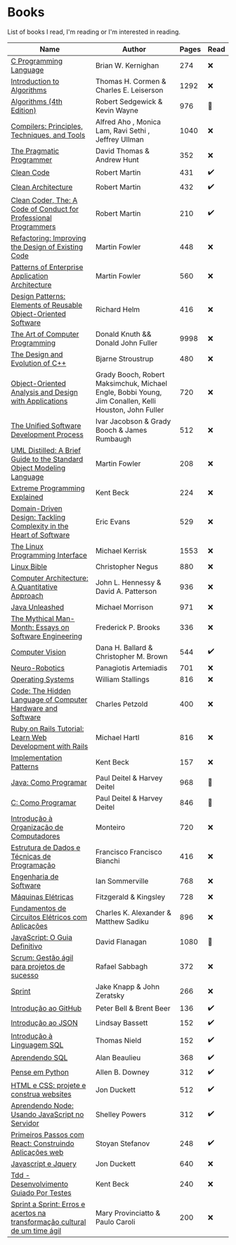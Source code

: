 # Books
List of books I read, I'm reading or I'm interested in reading.

| Name | Author |  Pages | Read |
| ------ | ------ |------ |------ |
| [C Programming Language](https://www.amazon.com.br/Programming-Language-Brian-W-Kernighan/dp/0131103628/ref=asc_df_0131103628/?tag=googleshopp00-20&linkCode=df0&hvadid=379787788238&hvpos=&hvnetw=g&hvrand=15403068347568713657&hvpone=&hvptwo=&hvqmt=&hvdev=c&hvdvcmdl=&hvlocint=&hvlocphy=1001773&hvtargid=pla-422923046090&psc=1) | Brian W. Kernighan | 274  | ❌ |
| [Introduction to Algorithms](https://www.amazon.com.br/Introduction-Algorithms-Thomas-H-Cormen/dp/0262033844/ref=asc_df_0262033844/?tag=googleshopp00-20&linkCode=df0&hvadid=379787788238&hvpos=&hvnetw=g&hvrand=17811690587555519211&hvpone=&hvptwo=&hvqmt=&hvdev=c&hvdvcmdl=&hvlocint=&hvlocphy=1001773&hvtargid=pla-422923046610&psc=1) | Thomas H. Cormen & Charles E. Leiserson | 1292  | ❌ |
| [Algorithms (4th Edition)](https://www.amazon.com/Algorithms-4th-Robert-Sedgewick/dp/032157351X) | Robert Sedgewick & Kevin Wayne | 976 | 📖 |
| [Compilers: Principles, Techniques, and Tools](https://www.amazon.com/Compilers-Principles-Techniques-Tools-2nd/dp/0321486811/ref=sr_1_1?dchild=1&keywords=Compilers%3A+Principles%2C+Techniques%2C+and+Tools&qid=1630971772&sr=8-1)| Alfred Aho , Monica Lam, Ravi Sethi , Jeffrey Ullman | 1040 | ❌ |
| [The Pragmatic Programmer](https://www.amazon.com.br/Pragmatic-Programmer-journey-mastery-Anniversary/dp/0135957052/ref=pd_rhf_ee_s_pd_crcd_1/135-5964501-5696837?pd_rd_w=Ua4mk&pf_rd_p=49e26231-6534-4f40-8a6b-8528d27191f2&pf_rd_r=E5QJ1F1021PD3650GA1Q&pd_rd_r=a7f97ce8-0a4c-4a31-b09c-6d9857692850&pd_rd_wg=yPCje&pd_rd_i=0135957052&psc=1) | David Thomas & Andrew Hunt  | 352 | ❌ |
| [Clean Code](https://www.amazon.com.br/Clean-Code-Handbook-Software-Craftsmanship/dp/0132350882/ref=pd_bxgy_img_1/135-5964501-5696837?pd_rd_w=jHcZR&pf_rd_p=4a943320-02ab-4775-ad7a-eaf57d00a244&pf_rd_r=XBW8V77K1JYMEC36Q372&pd_rd_r=10bd62eb-3299-491a-b21c-e568708bdfdd&pd_rd_wg=hg6xp&pd_rd_i=0132350882&psc=1) | Robert Martin|431 | ✔️ |
| [Clean Architecture](https://www.amazon.com.br/Clean-Architecture-Craftsmans-Software-Structure/dp/0134494164/ref=pd_rhf_ee_s_pd_crcd_2/135-5964501-5696837?pd_rd_w=Ua4mk&pf_rd_p=49e26231-6534-4f40-8a6b-8528d27191f2&pf_rd_r=E5QJ1F1021PD3650GA1Q&pd_rd_r=a7f97ce8-0a4c-4a31-b09c-6d9857692850&pd_rd_wg=yPCje&pd_rd_i=0134494164&psc=1) | Robert Martin |432 | ✔️ |
| [Clean Coder, The: A Code of Conduct for Professional Programmers](https://www.amazon.com.br/Clean-Coder-Conduct-Professional-Programmers/dp/0137081073/ref=tmm_pap_swatch_0?_encoding=UTF8&qid=1634066706&sr=8-2) | Robert Martin |210  | ✔️ |
| [Refactoring: Improving the Design of Existing Code](https://www.amazon.com.br/Refactoring-Improving-Design-Existing-Code/dp/0134757599/ref=pd_rhf_ee_s_pd_crcd_3/135-5964501-5696837?pd_rd_w=Ua4mk&pf_rd_p=49e26231-6534-4f40-8a6b-8528d27191f2&pf_rd_r=E5QJ1F1021PD3650GA1Q&pd_rd_r=a7f97ce8-0a4c-4a31-b09c-6d9857692850&pd_rd_wg=yPCje&pd_rd_i=0134757599&psc=1) | Martin Fowler | 448  | ❌ |
|[Patterns of Enterprise Application Architecture](https://www.amazon.com.br/Patterns-Enterprise-Application-Architecture-Martin/dp/0321127420/ref=pd_rhf_ee_s_pd_crcd_10/135-5964501-5696837?pd_rd_w=Ua4mk&pf_rd_p=49e26231-6534-4f40-8a6b-8528d27191f2&pf_rd_r=E5QJ1F1021PD3650GA1Q&pd_rd_r=a7f97ce8-0a4c-4a31-b09c-6d9857692850&pd_rd_wg=yPCje&pd_rd_i=0321127420&psc=1)| Martin Fowler | 560 | ❌ |
|[Design Patterns: Elements of Reusable Object-Oriented Software](https://www.amazon.com.br/Design-Patterns-Elements-Reusable-Object-Oriented/dp/0201633612/ref=pd_rhf_ee_s_pd_crcd_14/135-5964501-5696837?pd_rd_w=Ua4mk&pf_rd_p=49e26231-6534-4f40-8a6b-8528d27191f2&pf_rd_r=E5QJ1F1021PD3650GA1Q&pd_rd_r=a7f97ce8-0a4c-4a31-b09c-6d9857692850&pd_rd_wg=yPCje&pd_rd_i=0201633612&psc=1) | Richard Helm |416 | ❌ |
|[The Art of Computer Programming](https://www.amazon.com/Computer-Programming-Volumes-1-4A-Boxed/dp/0321751043/ref=pd_sbs_10/141-8257794-6507107?pd_rd_w=0OLTr&pf_rd_p=3676f086-9496-4fd7-8490-77cf7f43f846&pf_rd_r=61TA8VBMEGXERNP0Z61M&pd_rd_r=f6b5893b-2126-4c20-a218-0699322f42c8&pd_rd_wg=0udFN&pd_rd_i=0321751043&psc=1)| Donald Knuth && Donald John Fuller | 9998 |  ❌ |
| [The Design and Evolution of C++](https://www.amazon.com.br/Design-Evolution-C-Bjarne-Stroustrup/dp/0201543303/ref=sr_1_1?__mk_pt_BR=%C3%85M%C3%85%C5%BD%C3%95%C3%91&dchild=1&keywords=The+Design+and+Evolution+of+C%2B%2B&qid=1634005423&s=books&sr=1-1&ufe=app_do%3Aamzn1.fos.25548f35-0de7-44b3-b28e-0f56f3f96147) | Bjarne Stroustrup | 480   | ❌ |
| [Object-Oriented Analysis and Design with Applications](https://www.amazon.com.br/Object-Oriented-Analysis-Design-Applications-3rd/dp/020189551X/ref=tmm_hrd_swatch_0?_encoding=UTF8&qid=1634005530&sr=1-3) |  Grady Booch, Robert Maksimchuk, Michael Engle, Bobbi Young, Jim Conallen, Kelli Houston, John Fuller | 720 | ❌ |
| [The Unified Software Development Process](https://www.amazon.com.br/Unified-Software-Development-Process-Paperback/dp/0321822005/ref=sr_1_1?__mk_pt_BR=%C3%85M%C3%85%C5%BD%C3%95%C3%91&dchild=1&keywords=the+unified+software+development+processo&qid=1634005747&s=books&sr=1-1&ufe=app_do%3Aamzn1.fos.fcd6d665-32ba-4479-9f21-b774e276a678) |  Ivar Jacobson & Grady Booch & James Rumbaugh | 512  | ❌ |
| [UML Distilled: A Brief Guide to the Standard Object Modeling Language](https://www.amazon.com.br/UML-Distilled-Standard-Modeling-Language/dp/0321193687/ref=sr_1_1?__mk_pt_BR=%C3%85M%C3%85%C5%BD%C3%95%C3%91&dchild=1&keywords=UML+Distilled&qid=1634006195&s=books&sr=1-1&ufe=app_do%3Aamzn1.fos.25548f35-0de7-44b3-b28e-0f56f3f96147) |  Martin Fowler | 208  | ❌ |
| [Extreme Programming Explained](https://www.amazon.com.br/Extreme-Programming-Explained-Embrace-Change/dp/0201616416/ref=sr_1_2?__mk_pt_BR=%C3%85M%C3%85%C5%BD%C3%95%C3%91&dchild=1&keywords=Extreme+Programming+Explained&qid=1634006395&s=books&sr=1-2) |  Kent Beck | 224  | ❌ |
| [Domain-Driven Design: Tackling Complexity in the Heart of Software](https://www.amazon.com.br/Domain-Driven-Design-Tackling-Complexity-Software/dp/0321125215/ref=sr_1_2?__mk_pt_BR=%C3%85M%C3%85%C5%BD%C3%95%C3%91&dchild=1&keywords=Domain+Driven+Design&qid=1634006612&s=books&sr=1-2&ufe=app_do%3Aamzn1.fos.25548f35-0de7-44b3-b28e-0f56f3f96147) | Eric Evans | 529  | ❌ |
| [The Linux Programming Interface](https://www.amazon.com/gp/product/B004OEJMZM/ref=dbs_a_def_rwt_bibl_vppi_i0) | Michael Kerrisk | 1553 | ❌ | 
| [Linux Bible](https://www.amazon.com/Linux-Bible-Christopher-Negus-ebook/dp/B089Y5P85X/ref=sr_1_1?dchild=1&keywords=bible+linux&qid=1630973984&s=digital-text&sr=1-1)|Christopher Negus | 880 | ❌ |
| [Computer Architecture: A Quantitative Approach](https://www.amazon.com/Computer-Architecture-Quantitative-Approach-Kaufmann/dp/0128119055/ref=pd_sbs_20/141-8257794-6507107?pd_rd_w=0OLTr&pf_rd_p=3676f086-9496-4fd7-8490-77cf7f43f846&pf_rd_r=61TA8VBMEGXERNP0Z61M&pd_rd_r=f6b5893b-2126-4c20-a218-0699322f42c8&pd_rd_wg=0udFN&pd_rd_i=0128119055&psc=1) | John L. Hennessy &  David A. Patterson | 936 | ❌ | 
| [Java Unleashed](https://www.amazon.com.br/dp/1575210495/?coliid=I1V40P3K66H753&colid=1UAI3ZQGIR508&psc=1&ref_=lv_ov_lig_dp_it) | Michael Morrison | 971 | ❌ |
| [The Mythical Man-Month: Essays on Software Engineering](https://www.amazon.com.br/dp/0201835959/?coliid=I2PSH94J7DVCPI&colid=1UAI3ZQGIR508&psc=1&ref_=lv_ov_lig_dp_it) | Frederick P. Brooks | 336  | ❌ |
|[Computer Vision](https://www.amazon.com.br/dp/0131653164/?coliid=I3FXBLWWY2RAGR&colid=1UAI3ZQGIR508&psc=1&ref_=lv_ov_lig_dp_it)| Dana H. Ballard & Christopher M. Brown | 544 | ✔️ |
| [Neuro-Robotics](https://www.amazon.com.br/dp/B00S16PTL0/?coliid=I1TU1IFZ9MOKJE&colid=1UAI3ZQGIR508&psc=0&ref_=lv_ov_lig_dp_it)| Panagiotis Artemiadis | 701 | ❌ 
|[Operating Systems](https://www.amazon.com.br/Operating-Systems-Internals-Design-Principles/dp/013230998X)| William Stallings| 816 | ❌ |
|[Code: The Hidden Language of Computer Hardware and Software](https://www.amazon.com.br/dp/0735611319?tag=fivebooks0c-20)| Charles Petzold | 400 | ❌ |
|[Ruby on Rails Tutorial: Learn Web Development with Rails](https://www.amazon.com.br/Ruby-Rails-Tutorial-Learn-Development/dp/0134598628/ref=sr_1_1?dchild=1&keywords=ruby+on+rails&qid=1632004508&s=books&sr=1-1&ufe=app_do%3Aamzn1.fos.db68964d-7c0e-4bb2-a95c-e5cb9e32eb12)| Michael Hartl | 816 | ❌ |
|[Implementation Patterns](https://www.amazon.com.br/Implementation-Patterns-Kent-Beck/dp/0321413091/ref=sr_1_5?qid=1636149959&refinements=p_27%3AKent+Beck&s=books&sr=1-5&text=Kent+Beck&ufe=app_do%3Aamzn1.fos.25548f35-0de7-44b3-b28e-0f56f3f96147)| Kent Beck | 157 | ❌ |
| [Java: Como Programar](https://www.amazon.com.br/Java%C2%AE-como-programar-Paul-Deitel/dp/8543004799/ref=asc_df_8543004799/?tag=googleshopp00-20&linkCode=df0&hvadid=379748659420&hvpos=&hvnetw=g&hvrand=689054720333189931&hvpone=&hvptwo=&hvqmt=&hvdev=c&hvdvcmdl=&hvlocint=&hvlocphy=1001773&hvtargid=pla-811137648368&psc=1) | Paul Deitel & Harvey Deitel | 968 | 📖 |
| [C: Como Programar](https://www.amazon.com.br/C-como-programar-Paul-Deitel/dp/8576059347/ref=sr_1_2?dchild=1&qid=1630941050&refinements=p_27%3APaul+Deitel&s=books&sr=1-2&text=Paul+Deitel&ufe=app_do%3Aamzn1.fos.e05b01e0-91a7-477e-a514-15a32325a6d6) | Paul Deitel & Harvey Deitel | 846 | 📖 |
| [Introdução à Organização de Computadores](https://www.amazon.com.br/dp/8521615434/?coliid=IYRKB0UHTZZVI&colid=1UAI3ZQGIR508&psc=1&ref_=lv_ov_lig_dp_it) | Monteiro | 720 | ❌ |
|[Estrutura de Dados e Técnicas de Programação](https://www.amazon.com.br/dp/8535274375/?coliid=I3PJK797575PBC&colid=1UAI3ZQGIR508&psc=0&ref_=lv_ov_lig_dp_it)| Francisco Francisco Bianchi | 416 | ❌ |
| [Engenharia de Software](https://www.amazon.com.br/dp/8543024978/?coliid=IHFN2WC0BZ04&colid=1UAI3ZQGIR508&psc=1&ref_=lv_ov_lig_dp_it) | Ian Sommerville | 768 | ❌ |
|[Máquinas Elétricas](https://www.amazon.com.br/M%C3%A1quinas-El%C3%A9tricas-Fitzgerald-Kingsley-Stephen/dp/8580553733/ref=tmm_pap_swatch_0?_encoding=UTF8&qid=&sr=)| Fitzgerald & Kingsley | 728 | ❌ |
| [Fundamentos de Circuitos Elétricos com Aplicações](https://www.amazon.com.br/Fundamentos-Circuitos-El%C3%A9tricos-Charles-Alexander/dp/8580551722/ref=tmm_pap_swatch_0?_encoding=UTF8&qid=&sr=) | Charles K. Alexander & Matthew Sadiku | 896 | ❌ |
| [JavaScript: O Guia Definitivo](https://www.amazon.com.br/dp/B016N7G8EK/ref=dp-kindle-redirect?_encoding=UTF8&btkr=1) | David Flanagan | 1080  | 📖 |
| [Scrum: Gestão ágil para projetos de sucesso](https://www.amazon.com.br/Scrum-Gest%C3%A3o-%C3%A1gil-projetos-sucesso-ebook/dp/B00VAB1GSS/ref=pd_sbs_4/135-5964501-5696837?pd_rd_w=XLzUF&pf_rd_p=a94e71ea-33bb-431c-ad4f-11f4e2decc0b&pf_rd_r=BAHWAP0BP88TEHZJT7J5&pd_rd_r=39091ab9-9999-4d7e-b371-3a72958003c1&pd_rd_wg=ONbqW&pd_rd_i=B00VAB1GSS&psc=1) | Rafael Sabbagh | 372  | ❌ |
| [Sprint](https://www.amazon.com.br/Sprint-Jake-Knapp-ebook/dp/B06XPPS4JW/ref=pd_sbs_1/135-5964501-5696837?pd_rd_w=XLzUF&pf_rd_p=a94e71ea-33bb-431c-ad4f-11f4e2decc0b&pf_rd_r=BAHWAP0BP88TEHZJT7J5&pd_rd_r=39091ab9-9999-4d7e-b371-3a72958003c1&pd_rd_wg=ONbqW&pd_rd_i=B06XPPS4JW&psc=1) | Jake Knapp & John Zeratsky | 266 | ❌ |
| [Introdução ao GitHub](https://www.amazon.com.br/Introdu%C3%A7%C3%A3o-ao-GitHub-Peter-Bell/dp/857522414X/ref=sr_1_1?__mk_pt_BR=%C3%85M%C3%85%C5%BD%C3%95%C3%91&dchild=1&keywords=introducao+ao+github&qid=1633043089&s=digital-text&sr=1-1-catcorr) |  Peter Bell &  Brent Beer | 136 | ✔️ |
| [Introdução ao JSON](https://www.amazon.com.br/dp/B07QJ75VCL/ref=dp-kindle-redirect?_encoding=UTF8&btkr=1) |  Lindsay Bassett | 152 | ✔️ |
| [Introdução à Linguagem SQL](https://www.amazon.com.br/dp/B07QJ778RB/ref=dp-kindle-redirect?_encoding=UTF8&btkr=1) |  Thomas Nield | 152 | ✔️ |
| [Aprendendo SQL](https://www.amazon.com.br/Aprendendo-SQL-Dominando-Fundamentos-ebook/dp/B07RT5S2NF/ref=sr_1_2?__mk_pt_BR=%C3%85M%C3%85%C5%BD%C3%95%C3%91&dchild=1&keywords=aprendendo+sql&qid=1633043682&s=books&sr=1-2) |  Alan Beaulieu | 368 | ✔️ |
| [Pense em Python](https://www.amazon.com.br/Pense-Python-Como-Cientista-Computa%C3%A7%C3%A3o/dp/8575225081/ref=sr_1_1?__mk_pt_BR=%C3%85M%C3%85%C5%BD%C3%95%C3%91&crid=2FUQ75HTPZ1EW&dchild=1&keywords=pense+em+python&qid=1633043786&s=books&sprefix=pense+em+py%2Cstripbooks%2C284&sr=1-1) |   Allen B. Downey | 312 | ✔️ |
| [HTML e CSS: projete e construa websites](https://www.amazon.com.br/HTML-CSS-projete-construa-Websites/dp/8576089394/ref=sr_1_1?__mk_pt_BR=%C3%85M%C3%85%C5%BD%C3%95%C3%91&crid=1EAUL1P5P3ZX&dchild=1&keywords=html+e+css+projete+e+construa+websites&qid=1633044093&s=books&sprefix=html+e+css%2Cstripbooks%2C270&sr=1-1&ufe=app_do%3Aamzn1.fos.db68964d-7c0e-4bb2-a95c-e5cb9e32eb12) |  Jon Duckett | 512 | ✔️ |
| [Aprendendo Node: Usando JavaScript no Servidor](https://www.amazon.com.br/Aprendendo-Node-Usando-JavaScript-Servidor/dp/8575225405/ref=sr_1_1?__mk_pt_BR=%C3%85M%C3%85%C5%BD%C3%95%C3%91&dchild=1&keywords=aprendendo+node&qid=1633044250&s=books&sr=1-1) |  Shelley Powers | 312 | ✔️ |
| [Primeiros Passos com React: Construindo Aplicações web](https://www.amazon.com.br/Primeiros-Passos-com-React-Construindo/dp/8575225200/ref=sr_1_1?__mk_pt_BR=%C3%85M%C3%85%C5%BD%C3%95%C3%91&crid=3PR0C3U20P9WP&dchild=1&keywords=primeiros+passos+com+react&qid=1633044391&sprefix=primeiros+passos+com+reac%2Cstripbooks%2C279&sr=8-1) |  Stoyan Stefanov | 248 | ✔️ |
| [Javascript e Jquery](https://www.amazon.com.br/Javascript-Jquery-desenvolvimento-Jon-Duckett/dp/8576089459/ref=pd_bxgy_img_1/135-5964501-5696837?pd_rd_w=3c8kz&pf_rd_p=4a943320-02ab-4775-ad7a-eaf57d00a244&pf_rd_r=J2Y7YM4CZE8EY7VT0NHH&pd_rd_r=8e4fc406-7fd8-40e1-bc8e-1dd554c78ec0&pd_rd_wg=KW9Ag&pd_rd_i=8576089459&psc=1) |  Jon Duckett | 640  | ❌ |
| [Tdd - Desenvolvimento Guiado Por Testes](https://www.amazon.com.br/TDD-Desenvolvimento-Guiado-por-Testes/dp/857780724X) |  Kent Beck | 240  | ❌ |
| [Sprint a Sprint: Erros e acertos na transformação cultural de um time ágil](https://www.amazon.com.br/Sprint-Erros-acertos-transforma%C3%A7%C3%A3o-cultural/dp/6586660009/ref=pd_sbs_1/144-9669676-8439360?pd_rd_w=TMlsy&pf_rd_p=9175a6cb-27e9-4c8e-b27e-0da5a40be6eb&pf_rd_r=S0N0QPQFMG4GBKZY3D45&pd_rd_r=9f59295f-6ee1-4f25-9adb-035c364e36ec&pd_rd_wg=5jdCK&pd_rd_i=6586660009&psc=1) |  Mary Provinciatto &  Paulo Caroli  | 200  | ❌ |

